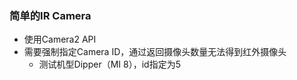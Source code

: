 ### 简单的IR Camera

- 使用Camera2 API
- 需要强制指定Camera ID，通过返回摄像头数量无法得到红外摄像头
    - 测试机型Dipper（MI 8），id指定为5